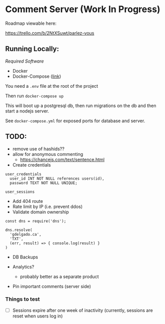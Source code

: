 
# Comment Server (Work In Progress)

Roadmap viewable here:

https://trello.com/b/2NtXSuwt/parlez-vous

## Running Locally:

*Required Software*

- Docker
- Docker-Compose  ([link](https://docs.docker.com/compose/install/))

You need a `.env` file at the root of the project

Then run `docker-compose up`

This will boot up a postgresql db, then run migrations on the db and then start a nodejs server.

See `docker-compose.yml` for exposed ports for database and server.


## TODO:

- remove use of hashids??
- allow for anonymous commenting
  - https://chancejs.com/text/sentence.html
- Create credentials

```
user_credentials
  user_id INT NOT NULL references users(id),
  password TEXT NOT NULL UNIQUE;

user_sessions
```

- Add 404 route
- Rate limit by IP (i.e. prevent ddos)
- Validate domain ownership

```
const dns = require('dns');

dns.resolve(
  'gdelgado.ca', 
  'TXT', 
  (err, result) => { console.log(result) }
)
```

- DB Backups

- Analytics?
  - probably better as a separate product
  
- Pin important comments (server side)



### Things to test

- [ ] Sessions expire after one week of inactivity (currently, sessions are reset when users log in)
